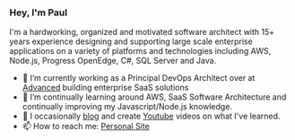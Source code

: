 ### Hey, I'm Paul

I'm a hardworking, organized and motivated software architect with 15+ years experience designing and supporting large scale enterprise applications on a variety of platforms and technologies including AWS, Node.js, Progress OpenEdge, C#, SQL Server and Java.

- 🔭 I’m currently working as a Principal DevOps Architect over at [Advanced](https://www.oneadvanced.com/) building enterprise SaaS solutions
- 🌱 I’m continually learning around AWS, SaaS Software Architecture and continually improving my Javascript/Node.js knowledge.
- 📔 I occasionally [blog](https://www.paulmowat.co.uk/blog) and create [Youtube](https://www.youtube.com/channel/UC1V9KmnmVzpwrnqENngdCAA) videos on what I've learned.
- 📫 How to reach me: [Personal Site](https://www.paulmowat.co.uk)

